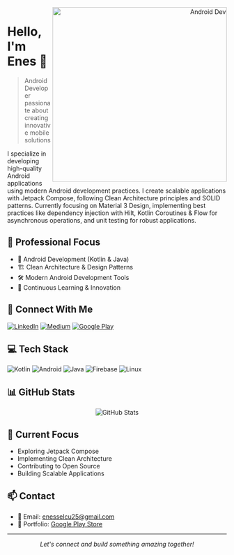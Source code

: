 <div align="right">
  <img align="right" alt="Android Dev" src="https://media.giphy.com/media/UQJlZ2OcaCA2RLfGiZ/giphy.gif" width="400"/>
</div>

# Hello, I'm Enes 👋

>  Android Developer passionate about creating innovative mobile solutions

I specialize in developing high-quality Android applications using modern Android development practices. I create scalable applications with Jetpack Compose, following Clean Architecture principles and SOLID patterns. Currently focusing on Material 3 Design, implementing best practices like dependency injection with Hilt, Kotlin Coroutines & Flow for asynchronous operations, and unit testing for robust applications.

## 🚀 Professional Focus

- 📱 Android Development (Kotlin & Java)
- 🏗️ Clean Architecture & Design Patterns
- 🛠️ Modern Android Development Tools
- 🔄 Continuous Learning & Innovation

## 🔗 Connect With Me

[![LinkedIn](https://img.shields.io/badge/LinkedIn-0077B5?style=for-the-badge&logo=linkedin&logoColor=white)](https://www.linkedin.com/in/enes-sel%C3%A7uk-26a9ba18a/)
[![Medium](https://img.shields.io/badge/Medium-12100E?style=for-the-badge&logo=medium&logoColor=white)](https://medium.com/@enesselcuk)
[![Google Play](https://img.shields.io/badge/Google_Play-414141?style=for-the-badge&logo=google-play&logoColor=white)](https://play.google.com/store/apps/developer?id=Enes+Sel%C3%A7uk&gl=TR)

## 💻 Tech Stack

![Kotlin](https://img.shields.io/badge/Kotlin-0095D5?style=for-the-badge&logo=kotlin&logoColor=white)
![Android](https://img.shields.io/badge/Android-3DDC84?style=for-the-badge&logo=android&logoColor=white)
![Java](https://img.shields.io/badge/Java-ED8B00?style=for-the-badge&logo=java&logoColor=white)
![Firebase](https://img.shields.io/badge/Firebase-FFCA28?style=for-the-badge&logo=firebase&logoColor=black)
![Linux](https://img.shields.io/badge/Linux-FCC624?style=for-the-badge&logo=linux&logoColor=black)

## 📊 GitHub Stats

<div align="center">
  <img src="https://github-readme-stats.vercel.app/api?username=enesselcukk&show_icons=true&theme=radical" alt="GitHub Stats" />
</div>

## 🎯 Current Focus

- Exploring Jetpack Compose
- Implementing Clean Architecture
- Contributing to Open Source
- Building Scalable Applications

## 📫 Contact

- 📧 Email: enesselcu25@gmail.com
- 💼 Portfolio: [Google Play Store](https://play.google.com/store/apps/developer?id=Enes+Sel%C3%A7uk&gl=TR)

---

<div align="center">
  <i>Let's connect and build something amazing together!</i>
</div>
